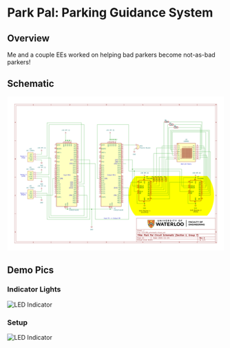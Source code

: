 # Park Pal: Parking Guidance System

## Overview
Me and a couple EEs worked on helping bad parkers become not-as-bad parkers!

## Schematic
![KiCad Schematic](public/park_pal_schematic.png)

## Demo Pics

### Indicator Lights
![LED Indicator](public/demo_day_led.png)

### Setup
![LED Indicator](public/demo_day_setup.png)
